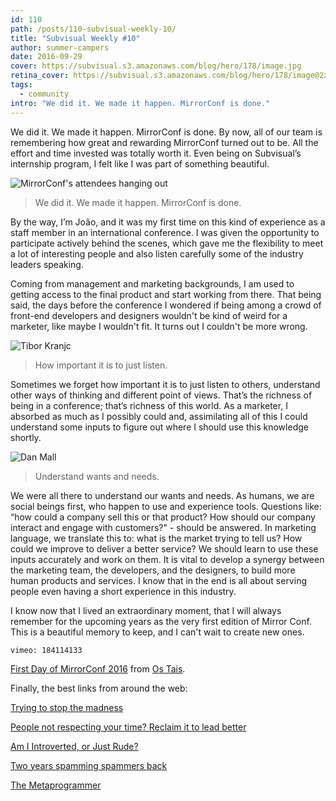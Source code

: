 ```yaml
---
id: 110
path: /posts/110-subvisual-weekly-10/
title: "Subvisual Weekly #10"
author: summer-campers
date: 2016-09-29
cover: https://subvisual.s3.amazonaws.com/blog/hero/178/image.jpg
retina_cover: https://subvisual.s3.amazonaws.com/blog/hero/178/image@2x.jpg
tags:
  - community
intro: "We did it. We made it happen. MirrorConf is done."
---
```


We did it. We made it happen. MirrorConf is done.
By now, all of our team is remembering how great and rewarding MirrorConf turned out to be. All the effort and time invested was totally worth it. Even being on Subvisual’s internship program, I felt like I was part of something beautiful.

![MirrorConf's attendees hanging out](https://subvisual.s3.amazonaws.com/blog/post_image/205/original.jpg)

 > We did it. We made it happen. MirrorConf is done.

By the way, I’m João, and it was my first time on this kind of experience as a staff member in an international conference. I was given the opportunity to participate actively behind the scenes, which gave me the flexibility to meet a lot of interesting people and also listen carefully some of the industry leaders speaking.

Coming from management and marketing backgrounds, I am used to getting access to the final product and start working from there. That being said, the days before the conference I wondered if being among a crowd of front-end developers and designers wouldn't be kind of weird for a marketer, like maybe I wouldn't fit. It turns out I couldn't be more wrong.

![Tibor Kranjc](https://subvisual.s3.amazonaws.com/blog/post_image/203/original.jpg)

> How important it is to just listen.

Sometimes we forget how important it is to just listen to others, understand other ways of thinking and different point of views. That’s the richness of being in a conference; that’s richness of this world. As a marketer, I absorbed as much as I possibly could and, assimilating all of this I could understand some inputs to figure out where I should use this knowledge shortly.

![Dan Mall](https://subvisual.s3.amazonaws.com/blog/post_image/204/original.jpg)

> Understand wants and needs.

We were all there to understand our wants and needs. As humans, we are social beings first, who happen to use and experience tools. Questions like: “how could a company sell this or that product? How should our company interact and engage with customers?" - should be answered. In marketing language, we translate this to: what is the market trying to tell us? How could we improve to deliver a better service? We should learn to use these inputs accurately and work on them. It is vital to develop a synergy between the marketing team, the developers, and the designers, to build more human products and services. I know that in the end is all about serving people even having a short experience in this industry.

I know now that I lived an extraordinary moment, that I will always remember for the upcoming years as the very first edition of Mirror Conf. This is a beautiful memory to keep, and I can't wait to create new ones.

`vimeo: 184114133`

<p><a href="https://vimeo.com/184114133">First Day of MirrorConf 2016</a> from <a href="https://vimeo.com/ostaisdovideo">Os Tais</a>.</p>

Finally, the best links from around the web:

[Trying to stop the madness](https://subvisual.co/blog/posts/72-trying-to-stop-the-madness)

[People not respecting your time? Reclaim it to lead better](https://medium.com/manager-mint/people-not-respecting-your-time-reclaim-it-to-lead-better-5e19fb304e1c#.3gf4q498f)

[Am I Introverted, or Just Rude?](http://www.nytimes.com/2016/09/25/opinion/sunday/am-i-introverted-or-just-rude.html)

[Two years spamming spammers back](https://medium.com/@beweinreich/two-years-spamming-spammers-back-2e734ce9593c#.yd0peghmy)

[The Metaprogrammer](http://www.codersnotes.com/notes/the-metaprogrammer/)
